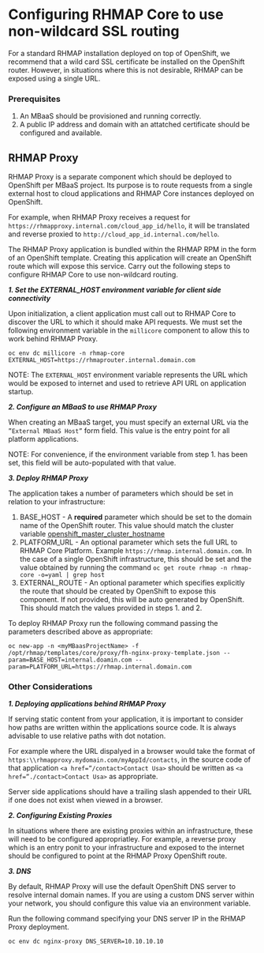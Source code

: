 # Configuring RHMAP Core to use non-wildcard SSL routing

For a standard RHMAP installation deployed on top of OpenShift, we recommend that a wild card SSL certificate be installed on the OpenShift router. However, in situations where this is not desirable, RHMAP can be exposed using a single URL.

### Prerequisites

1. An MBaaS should be provisioned and running correctly.
1. A public IP address and domain with an attatched certificate should be configured and available.

## RHMAP Proxy

RHMAP Proxy is a separate component which should be deployed to OpenShift per MBaaS project. Its purpose is to route requests from a single external host to cloud applications and RHMAP Core instances deployed on OpenShift.


For example, when RHMAP Proxy receives a request for `https://rhmapproxy.internal.com/cloud_app_id/hello`, it will be translated and reverse proxied to `http://cloud_app_id.internal.com/hello`.

The RHMAP Proxy application is bundled within the RHMAP RPM in the form of an OpenShift template. Creating this application will create an OpenShift route which will expose this service. Carry out the following steps to configure RHMAP Core to use non-wildcard routing.

**_1.  Set the EXTERNAL_HOST environment variable for client side connectivity_**

Upon initialization, a client application must call out to RHMAP Core to discover the URL to which it should make API requests. We must set the following environment variable in the `millicore` component to allow this to work behind RHMAP Proxy.

```
oc env dc millicore -n rhmap-core EXTERNAL_HOST=https://rhmaprouter.internal.domain.com
```

NOTE: The `EXTERNAL_HOST` environment variable represents the URL which would be exposed to internet and used to retrieve API URL on application startup.


**_2. Configure an MBaaS to use RHMAP Proxy_**

When creating an MBaaS target, you must specify an external URL via the `”External MBaaS Host”` form field. This value is the entry point for all platform applications.

NOTE: For convenience, if the environment variable from step 1. has been set, this field will be auto-populated with that value.

**_3. Deploy RHMAP Proxy_**

The application takes a number of parameters which should be set in relation to your infrastructure:

1. BASE_HOST - A **required** parameter which should be set to the domain name of the OpenShift router. This value should match the cluster variable [openshift_master_cluster_hostname](https://docs.openshift.com/container-platform/latest/install_config/install/advanced_install.html#configuring-cluster-variables)
1. PLATFORM_URL - An optional parameter which sets the full URL to RHMAP Core Platform. Example `https://rhmap.internal.domain.com`. In the case of a single OpenShift infrastructure, this should be set and the value obtained by running the command `oc get route rhmap -n rhmap-core -o=yaml | grep host`
1. EXTERNAL_ROUTE - An optional parameter which specifies explicitly the route that should be created by OpenShift to expose this component. If not provided, this will be auto generated by OpenShift. This should match the values provided in steps 1. and 2.

To deploy RHMAP Proxy run the following command passing the parameters described above as appropriate:

```
oc new-app -n <myMBaasProjectName> -f /opt/rhmap/templates/core/proxy/fh-nginx-proxy-template.json --param=BASE_HOST=internal.doamin.com --param=PLATFORM_URL=https://rhmap.internal.domain.com
```

### Other Considerations

**_1. Deploying applications behind RHMAP Proxy_**

If serving static content from your application, it is important to consider how paths are written within the applications source code. It is always advisable to use relative paths with dot notation.

For example where the URL dispalyed in a browser would take the format of `https:\\rhmapproxy.mydomain.com/myAppId/contacts`, in the source code of that application `<a href=”/contact>Contact Usa>` should be written as `<a href=”./contact>Contact Usa>` as appropriate.

Server side applications should have a trailing slash appended to their URL if one does not exist when viewed in a browser.

**_2. Configuring Existing Proxies_**

In situations where there are existing proxies within an infrastructure, these will need to be configured appropriatley. For example, a reverse proxy which is an entry ponit to your infrastructure and exposed to the internet should be configured to point at the RHMAP Proxy OpenShift route.

**_3. DNS_**

By default, RHMAP Proxy will use the default OpenShift DNS server to resolve internal domain names. If you are using a custom DNS server within your network, you should configure this value via an environment variable.

Run the following command specifying your DNS server IP in the RHMAP Proxy deployment.

```
oc env dc nginx-proxy DNS_SERVER=10.10.10.10
```

